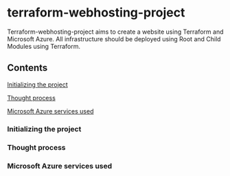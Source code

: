 # terraform-webhosting-project
Terraform-webhosting-project aims to create a website using Terraform and Microsoft Azure. All infrastructure should be deployed using Root and Child Modules using Terraform.


## Contents
[Initializing the project](#initializing-the-project)

[Thought process](#thought-process)

[Microsoft Azure services used](#microsoft-azure-services-used)


### Initializing the project


### Thought process


### Microsoft Azure services used
